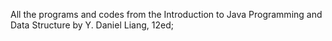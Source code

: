  All the programs and codes from the Introduction to Java Programming and Data Structure by Y. Daniel Liang, 12ed;
